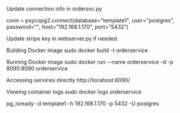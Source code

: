 Update connection info in ordersvc.py

conn = psycopg2.connect(database="template1", user="postgres", password="<REPLACEME>", host="192.168.1.170", port="5432")
      
Update stripe key in webserver.py if needed.

Building Docker image
sudo docker build -t orderservice .

Running Docker image
sudo docker run --name orderservice -d -p 8090:8090 orderservice

Accessing services directly
http://locahost:8090/

Viewing container logs
sudo docker logs orderservice


pg_isready -d template1 -h 192.168.1.170 -p 5432 -U postgres   

